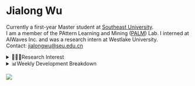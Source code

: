 #  Jialong Wu

Currently a first-year Master student at [Southeast University](https://www.seu.edu.cn/english/).<br>
I am a member of the PAttern Learning and Mining ([PALM](http://palm.seu.edu.cn/home.html)) Lab. I interned at AIWaves Inc. and was a research intern at Westlake University.<br>
Contact: jialongwu@seu.edu.cn
<details><summary>👨🏻‍💻Research Interest</summary>
My current research interests primarily encompass three aspects:

- Exploring the **synergies** between large-scale and small-scale models.
- Investigating the <strong>personalization and interactive</strong> abilities of LLMs.
- Utilizing  <strong>causal inference</strong>  to mitigate bias in conventional NLP tasks.

Recent works:
[Constituency Parsing using LLMs](https://arxiv.org/pdf/2310.19462.pdf), [Agents](https://arxiv.org/pdf/2309.07870.pdf)
</details>

<details><summary>📊Weekly Development Breakdown</summary>

<!--START_SECTION:waka-->

```txt
From: 30 November 2023 - To: 07 December 2023

Total Time: 17 hrs 20 mins

Python       12 hrs 7 mins   █████████████████▒░░░░░░░   69.98 %
TeX          1 hr 22 mins    ██░░░░░░░░░░░░░░░░░░░░░░░   07.94 %
JSON         1 hr 9 mins     █▓░░░░░░░░░░░░░░░░░░░░░░░   06.65 %
Other        53 mins         █▒░░░░░░░░░░░░░░░░░░░░░░░   05.18 %
Bash         32 mins         ▓░░░░░░░░░░░░░░░░░░░░░░░░   03.09 %
```

<!--END_SECTION:waka-->

[![wakatime](https://wakatime.com/badge/user/c6720b29-9431-4a60-bc9d-e1fb2b6bd65f.svg)](https://wakatime.com/@c6720b29-9431-4a60-bc9d-e1fb2b6bd65f)
</details>

![](https://komarev.com/ghpvc/?username=callanwu)
